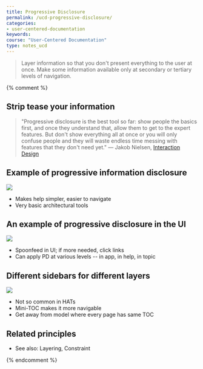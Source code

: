 ```yaml
---
title: Progressive Disclosure
permalink: /ucd-progressive-disclosure/
categories:
- user-centered-documentation
keywords:
course: "User-Centered Documentation"
type: notes_ucd
---
```


> Layer information so that you don't present everything to the user at once. Make some information available only at secondary or tertiary levels of navigation.

{% comment %}
## Strip tease your information

> "Progressive disclosure is the best tool so far: show people the basics first, and once they understand that, allow them to get to the expert features. But don't show everything all at once or you will only confuse people and they will waste endless time messing with features that they don't need yet." &mdash; Jakob Nielsen, <a href="https://www.interaction-design.org/encyclopedia/progressive_disclosure.html">Interaction Design</a>

## Example of progressive information disclosure

<a href="http://help.getharvest.com/harvest/"><img src="/user_centered_doc/media/rasters/harvest2.png"></a>

* Makes help simpler, easier to navigate
* Very basic architectural tools

## An example of progressive disclosure in the UI

<img src="/user_centered_doc/media/rasters/wordpress_pd.png"/>

* Spoonfeed in UI; if more needed, click links
* Can apply PD at various levels -- in app, in help, in topic

## Different sidebars for different layers

<a href="https://support.twitter.com/"><img src="/user_centered_doc/media/rasters/twitter_sidebar2.png"/></a>

* Not so common in HATs
* Mini-TOC makes it more navigable
* Get away from model where every page has same TOC

## Related principles

* See also: Layering, Constraint

{% endcomment %}

